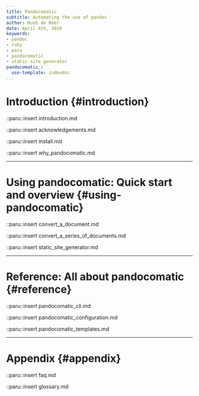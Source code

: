 ```yaml
---
title: Pandocomatic
subtitle: Automating the use of pandoc
author: Huub de Beer
date: April 4th, 2019
keywords:
- pandoc
- ruby
- paru
- pandocomatic
- static site generator
pandocomatic_:
  use-template: indexdoc
...
```


# Introduction {#introduction}

::paru::insert introduction.md

::paru::insert acknowledgements.md

::paru::insert install.md

::paru::insert why_pandocomatic.md

------------------------------------------

# Using pandocomatic: Quick start and overview {#using-pandocomatic}

::paru::insert convert_a_document.md

::paru::insert convert_a_series_of_documents.md

::paru::insert static_site_generator.md

------------------------------------------

# Reference: All about pandocomatic {#reference}

::paru::insert pandocomatic_cli.md

::paru::insert pandocomatic_configuration.md

::paru::insert pandocomatic_templates.md

------------------------------------------

# Appendix {#appendix}

::paru::insert faq.md

::paru::insert glossary.md
